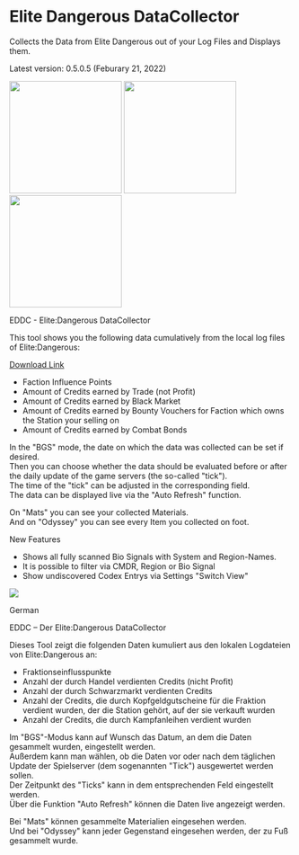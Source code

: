 # Elite Dangerous DataCollector
Collects the Data from Elite Dangerous out of your Log Files and Displays them.

Latest version: 0.5.0.5 (Feburary 21, 2022)

<img src="https://i.imgur.com/y6LZuzG.png" height="200px"> <img src="https://i.imgur.com/WA544LK.png" height="200px"> <img src="https://i.imgur.com/gDmfuS9.png" height="200px">

EDDC - Elite:Dangerous DataCollector

This tool shows you the following data cumulatively from the local log files of Elite:Dangerous: 

[Download Link](https://github.com/SNP-MajorK/ED-DataCollector/releases/download/v0.5.0.5/eddc.zip)

- Faction Influence Points 
- Amount of Credits earned by Trade (not Profit) 
- Amount of Credits earned by Black Market 
- Amount of Credits earned by Bounty Vouchers for Faction which owns the Station your selling on 
- Amount of Credits earned by Combat Bonds 

In the "BGS" mode, the date on which the data was collected can be set if desired.  
Then you can choose whether the data should be evaluated before or after the daily update of the game servers (the so-called "tick").  
The time of the "tick" can be adjusted in the corresponding field.  
The data can be displayed live via the "Auto Refresh" function.  

On "Mats" you can see your collected Materials.  
And on "Odyssey" you can see every Item you collected on foot.

New Features 
 - Shows all fully scanned Bio Signals with System and Region-Names.
 - It is possible to filter via CMDR, Region or Bio Signal
 - Show undiscovered Codex Entrys via Settings "Switch View"

<img src="https://cdn.discordapp.com/attachments/944130098406248498/944135915457105930/unknown.png">



German

EDDC – Der Elite:Dangerous DataCollector

Dieses Tool zeigt die folgenden Daten kumuliert aus den lokalen Logdateien von Elite:Dangerous an: 

- Fraktionseinflusspunkte
- Anzahl der durch Handel verdienten Credits (nicht Profit) 
- Anzahl der durch Schwarzmarkt verdienten Credits 
- Anzahl der Credits, die durch Kopfgeldgutscheine für die Fraktion verdient wurden, der die Station gehört, auf der sie verkauft wurden 
- Anzahl der Credits, die durch Kampfanleihen verdient wurden

Im "BGS"-Modus kann auf Wunsch das Datum, an dem die Daten gesammelt wurden, eingestellt werden.  
Außerdem kann man wählen, ob die Daten vor oder nach dem täglichen Update der Spielserver (dem sogenannten "Tick") ausgewertet werden sollen.  
Der Zeitpunkt des "Ticks" kann in dem entsprechenden Feld eingestellt werden.  
Über die Funktion "Auto Refresh" können die Daten live angezeigt werden.  

Bei "Mats" können gesammelte Materialien eingesehen werden.  
Und bei "Odyssey" kann jeder Gegenstand eingesehen werden, der zu Fuß gesammelt wurde.